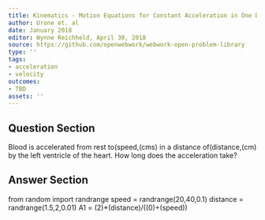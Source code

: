 ```yaml
---
title: Kinematics - Motion Equations for Constant Acceleration in One Dimension
author: Urone et. al
date: January 2018
editor: Wynne Reichheld, April 30, 2018
source: https://github.com/openwebwork/webwork-open-problem-library
type: ''
tags:
- acceleration
- velocity
outcomes:
- TBD
assets: ''
---
```


## Question Section 

Blood is accelerated from rest to(speed,(cms) in a distance of(distance,(cm) by the left ventricle of the heart. How long does the acceleration take?


## Answer Section

from random import randrange
speed = randrange(20,40,0.1)
distance = randrange(1.5,2,0.01)
A1 = (2)*(distance)/((0)+(speed))